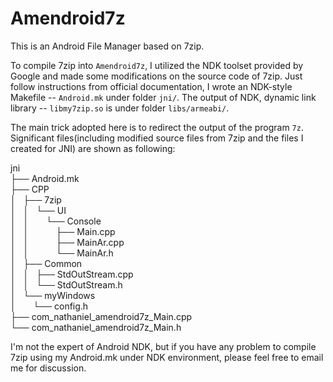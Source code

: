 ﻿Amendroid7z
===========

This is an Android File Manager based on 7zip.

To compile 7zip into `Amendroid7z`, I utilized the NDK toolset provided by Google and made some modifications on the source code of 7zip.  Just follow instructions from official documentation, I wrote an NDK-style Makefile -- `Android.mk` under folder `jni/`. The output of NDK, dynamic link library -- `libmy7zip.so` is under folder `libs/armeabi/`. 

The main trick adopted here is to redirect the output of the program `7z`. Significant files(including modified source files from 7zip and the files I created for JNI) are shown as following:

<div>jni</div><div>├── Android.mk</div><div>├── CPP</div><div>│ &nbsp; ├── 7zip</div><div>│ &nbsp; │ &nbsp; └── UI</div><div>│ &nbsp; │ &nbsp; &nbsp; &nbsp; └── Console</div><div>│ &nbsp; │ &nbsp; &nbsp; &nbsp; &nbsp; &nbsp; ├── Main.cpp</div><div>│ &nbsp; │ &nbsp; &nbsp; &nbsp; &nbsp; &nbsp; ├── MainAr.cpp</div><div>│ &nbsp; │ &nbsp; &nbsp; &nbsp; &nbsp; &nbsp; └── MainAr.h</div><div>│ &nbsp; ├── Common</div><div>│ &nbsp; │ &nbsp; ├── StdOutStream.cpp</div><div>│ &nbsp; │ &nbsp; └── StdOutStream.h</div><div>│ &nbsp; └── myWindows</div><div>│ &nbsp; &nbsp; &nbsp; └── config.h</div><div>├── com_nathaniel_amendroid7z_Main.cpp</div><div>└── com_nathaniel_amendroid7z_Main.h</div><div id="spnEditorSign">
</div>


I'm not the expert of Android NDK, but if you have any problem to compile 7zip using my Android.mk under NDK environment, please feel free to email me for discussion.